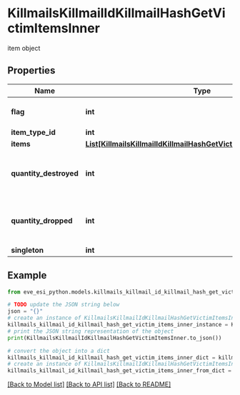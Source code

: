 # KillmailsKillmailIdKillmailHashGetVictimItemsInner

item object

## Properties

Name | Type | Description | Notes
------------ | ------------- | ------------- | -------------
**flag** | **int** | Flag for the location of the item  | 
**item_type_id** | **int** |  | 
**items** | [**List[KillmailsKillmailIdKillmailHashGetVictimItemsInnerItemsInner]**](KillmailsKillmailIdKillmailHashGetVictimItemsInnerItemsInner.md) |  | [optional] 
**quantity_destroyed** | **int** | How many of the item were destroyed if any  | [optional] 
**quantity_dropped** | **int** | How many of the item were dropped if any  | [optional] 
**singleton** | **int** |  | 

## Example

```python
from eve_esi_python.models.killmails_killmail_id_killmail_hash_get_victim_items_inner import KillmailsKillmailIdKillmailHashGetVictimItemsInner

# TODO update the JSON string below
json = "{}"
# create an instance of KillmailsKillmailIdKillmailHashGetVictimItemsInner from a JSON string
killmails_killmail_id_killmail_hash_get_victim_items_inner_instance = KillmailsKillmailIdKillmailHashGetVictimItemsInner.from_json(json)
# print the JSON string representation of the object
print(KillmailsKillmailIdKillmailHashGetVictimItemsInner.to_json())

# convert the object into a dict
killmails_killmail_id_killmail_hash_get_victim_items_inner_dict = killmails_killmail_id_killmail_hash_get_victim_items_inner_instance.to_dict()
# create an instance of KillmailsKillmailIdKillmailHashGetVictimItemsInner from a dict
killmails_killmail_id_killmail_hash_get_victim_items_inner_from_dict = KillmailsKillmailIdKillmailHashGetVictimItemsInner.from_dict(killmails_killmail_id_killmail_hash_get_victim_items_inner_dict)
```
[[Back to Model list]](../README.md#documentation-for-models) [[Back to API list]](../README.md#documentation-for-api-endpoints) [[Back to README]](../README.md)


